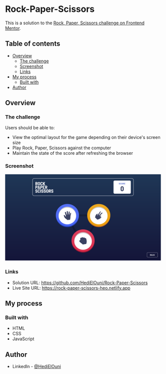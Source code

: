 # Rock-Paper-Scissors

This is a solution to the [Rock, Paper, Scissors challenge on Frontend Mentor](https://www.frontendmentor.io/challenges/rock-paper-scissors-game-pTgwgvgH).

## Table of contents

- [Overview](#overview)
  - [The challenge](#the-challenge)
  - [Screenshot](#screenshot)
  - [Links](#links)
- [My process](#my-process)
  - [Built with](#built-with)
- [Author](#author)

## Overview

### The challenge

Users should be able to:

- View the optimal layout for the game depending on their device's screen size
- Play Rock, Paper, Scissors against the computer
- Maintain the state of the score after refreshing the browser

### Screenshot

![](./images/screenshot.png)

### Links

- Solution URL: https://github.com/HediElOuni/Rock-Paper-Scissors
- Live Site URL: https://rock-paper-scissors-heo.netlify.app

## My process

### Built with

- HTML
- CSS
- JavaScript

## Author

- LinkedIn - [@HediElOuni](https://www.linkedin.com/in/hedi-el-ouni-962abb25b/)
